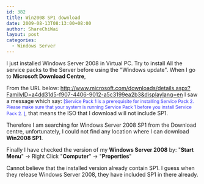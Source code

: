 ```yaml
---
id: 382
title: Win2008 SP1 download
date: 2009-08-13T08:13:00+08:00
author: ShareChiWai
layout: post
categories:
  - Windows Server
---
```


I just installed Windows Server 2008 in Virtual PC. Try to install All the service packs to the Server before using the "Windows update".
When I go to <span style="font-weight:bold;">Microsoft Download Centre</span>,

From the URL below:
<http://www.microsoft.com/downloads/details.aspx?FamilyID=a4dd31d5-f907-4406-9012-a5c3199ea2b3&displaylang=en>
I saw a message which say:
<span style="font-size:85%;"><span style="color:rgb(51,51,255);">[Service Pack 1 is a prerequisite for installing Service Pack 2. Please make sure that your system is running Service Pack 1 before you install Service Pack 2. ]</span></span>, that means the ISO that I download will not include SP1.

Therefore I am searching for Windows Server 2008 SP1 from the Download centre, unfortunately, I could not find any location where I can download <span style="font-weight:bold;">Win2008 SP1</span>.

Finally I have checked the version of my <span style="font-weight:bold;">Windows Server 2008</span> by:
"<span style="font-weight:bold;">Start Menu</span>" -> Right Click "<span style="font-weight:bold;">Computer</span>" -> "<span style="font-weight:bold;">Properties</span>"

Cannot believe that the installed version already contain SP1. I guess when they release Windows Server 2008, they have included SP1 in there already.
